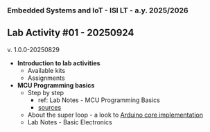 ### Embedded Systems and IoT  - ISI LT - a.y. 2025/2026

## Lab Activity #01 - 20250924

v. 1.0.0-20250829
 
- **Introduction to lab activities**
  - Available kits
  - Assignments 
- **MCU Programming basics** 
  - Step by step 
    - ref: Lab Notes - MCU Programming Basics
    - [sources](https://github.com/pslab-unibo/esiot-2025-2026/tree/master/src/arduino/lab-activity-01)
  - About the super loop - a look to [Arduino core implementation](https://github.com/arduino/ArduinoCore-avr/blob/master/cores/arduino/main.cpp)
  - Lab Notes - Basic Electronics


